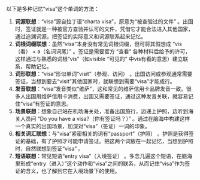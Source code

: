 以下是多种记忆“visa”这个单词的方法：
1. **词源联想**：“visa”源自拉丁语“charta visa”，原意为“被查验过的文件” 。出国时，签证就是一种被官方查验并认可的文件，凭借它才能合法进入其他国家，通过追溯词源，把签证的实际意义和词源联系起来记忆。
2. **词根词缀联想**：虽然“visa”本身没有常见词根词缀，但可将其假想成 “vis（看） + a（名词词尾）” 。签证是需要官方 “查看” 各种材料后给予的许可，这样通过与熟悉的词根“vis”（如visible “可见的” 中vis有看的意思）建立联系，帮助记忆。
3. **词形联想**：“visa”形似单词“visit”（参观、访问） 。出国访问或参观通常需要签证，当想到要去“visit”其他国家时，就联想到需要“visa”才能成行。
4. **发音联想**：“visa”发音类似“维萨”，这和常见的维萨信用卡品牌发音一致。很多人出国用维萨信用卡消费，出国又需要签证，通过这种发音关联，就容易记住“visa”有签证的意思。
5. **场景联想**：想象自己站在机场海关处，准备出国旅行，边递上护照，边听到海关人员问 “Do you have a visa?（你有签证吗？）” 。通过在脑海中构建这样一个真实的出国场景，加深对“visa”（签证）一词的印象。
6. **相关词汇联想**：与“visa”紧密相关的词有“passport”（护照） 。护照是获得签证的基础，有了护照才可能申请签证。把这两个词放在一起记忆，当想到护照时，自然联想到签证“visa” 。
7. **短语联想**：常见短语“entry visa”（入境签证） 。多念几遍这个短语，在脑海里形成“entry（进入）”这个动作和“visa”之间的联系，从而记住“visa”作为签证的含义，也了解到它在入境场景下的使用。 